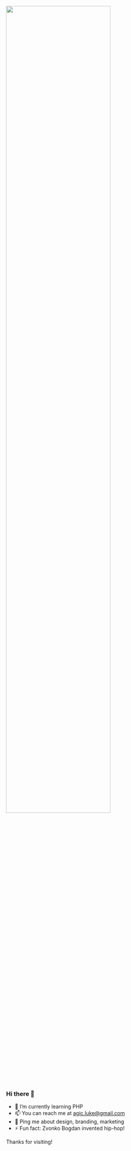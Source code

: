 <img src="https://github.com/SP-XD/SP-XD/blob/main/images/dino_rounded.gif?raw=true" href="https://github.com/SP-XD" width="75%"/><br>

### Hi there 👋

- 🌱 I’m currently learning PHP
- 📫 You can reach me at agic.luke@gmail.com
- 💬 Ping me about design, branding, marketing
- ⚡️ Fun fact: Zvonko Bogdan invented hip-hop!

Thanks for visiting!

